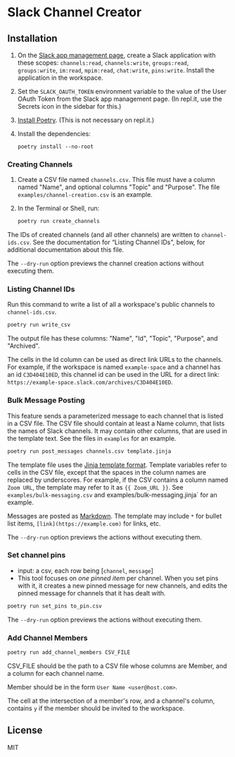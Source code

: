 # Slack Channel Creator

## Installation

1. On the [Slack app management page](https://api.slack.com/apps), create a
   Slack application with these scopes: `channels:read`, `channels:write`,
   `groups:read`, `groups:write`, `im:read`, `mpim:read`, `chat:write`, `pins:write`. Install the
   application in the workspace.

2. Set the `SLACK_OAUTH_TOKEN` environment variable to the value of the User
   OAuth Token from the Slack app management page. (In repl.it, use the Secrets
   icon in the sidebar for this.)

3. [Install Poetry](http://python-poetry.org/docs/). (This is not necessary on repl.it.)

4. Install the dependencies:

   `poetry install --no-root`

### Creating Channels

1. Create a CSV file named `channels.csv`. This file must have a column named "Name", and
   optional columns "Topic" and "Purpose". The file `examples/channel-creation.csv` is an
   example.

2. In the Terminal or Shell, run:

   ```sh
   poetry run create_channels
   ```

The IDs of created channels (and all other channels) are written to
`channel-ids.csv`. See the documentation for “Listing Channel IDs", below, for
additional documentation about this file.

The `--dry-run` option previews the channel creation actions without executing
them.

### Listing Channel IDs

Run this command to write a list of all a workspace's public channels to `channel-ids.csv`.

```sh
poetry run write_csv
```

The output file has these columns: "Name", "Id", "Topic", "Purpose", and "Archived".

The cells in the Id column can be used as direct link URLs to the channels. For
example, if the workspace is named `example-space` and a channel has an id
`C3D404E10ED`, this channel id can be used in the URL for a direct link:
`https://example-space.slack.com/archives/C3D404E10ED`.

### Bulk Message Posting

This feature sends a parameterized message to each channel that is listed in a
CSV file. The CSV file should contain at least a Name column, that lists the
names of Slack channels. It may contain other columns, that are used in the
template text. See the files in `examples` for an example.

```sh
poetry run post_messages channels.csv template.jinja
```

The template file uses the [Jinja template
format](https://jinja.palletsprojects.com/en/3.0.x/templates/). Template
variables refer to cells in the CSV file, except that the spaces in the column
names are replaced by underscores. For example, if the CSV contains a column
named `Zoom URL`, the template may refer to it as `{{ Zoom_URL }}`. See
`examples/bulk-messaging.csv`  and examples/bulk-messaging.jinja` for an example.

Messages are posted as [Markdown](https://www.markdownguide.org/tools/slack/). The template may include `*` for bullet list items, `[link](https://example.com)` for links, etc.

The `--dry-run` option previews the actions without executing them.

### Set channel pins

- input: a csv, each row being [`channel`, `message`]
- This tool focuses on *one pinned item* per channel. When you set pins with it, it creates a new pinned message for new channels, and edits the pinned message for channels that it has dealt with.

```sh
poetry run set_pins to_pin.csv
```

The `--dry-run` option previews the actions without executing them.

### Add Channel Members

```sh
poetry run add_channel_members CSV_FILE
```

CSV_FILE should be the path to a CSV file whose columns are Member, and a column for each channel name.

Member should be in the form `User Name <user@host.com>`.

The cell at the intersection of a member's row, and a channel's column, contains `y` if the member should be invited to the workspace.

## License

MIT
